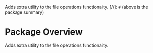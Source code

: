Adds extra utility to the file operations functionality.
[//]: # (above is the package summary)

# Package Overview
Adds extra utility to the file operations functionality.
